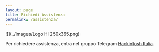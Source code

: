 ```yaml
---
layout: page
title: Richiedi Assistenza
permalink: /assistenza/
---
```

![](../images/Logo HI 250x365.png)

Per richiedere assistenza, entra nel gruppo Telegram [Hackintosh Italia](t.me/hackintoshitalia). 